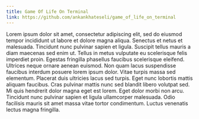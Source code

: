 ```yaml
---
title: Game Of Life On Terminal
link: https://github.com/ankankhateseli/game_of_life_on_terminal
---
```


Lorem ipsum dolor sit amet, consectetur adipiscing elit, sed do eiusmod tempor incididunt ut labore et dolore magna aliqua. Senectus et netus et malesuada. Tincidunt nunc pulvinar sapien et ligula. Suscipit tellus mauris a diam maecenas sed enim ut. Tellus in metus vulputate eu scelerisque felis imperdiet proin. Egestas fringilla phasellus faucibus scelerisque eleifend. Ultrices neque ornare aenean euismod. Non quam lacus suspendisse faucibus interdum posuere lorem ipsum dolor. Vitae turpis massa sed elementum. Placerat duis ultricies lacus sed turpis. Eget nunc lobortis mattis aliquam faucibus. Cras pulvinar mattis nunc sed blandit libero volutpat sed. Mi quis hendrerit dolor magna eget est lorem. Eget dolor morbi non arcu. Tincidunt nunc pulvinar sapien et ligula ullamcorper malesuada. Odio facilisis mauris sit amet massa vitae tortor condimentum. Luctus venenatis lectus magna fringilla.
